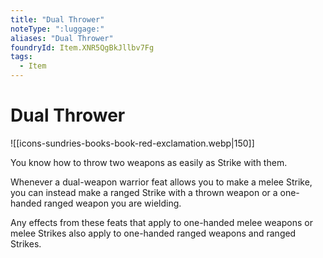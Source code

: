 ```yaml
---
title: "Dual Thrower"
noteType: ":luggage:"
aliases: "Dual Thrower"
foundryId: Item.XNR5QgBkJllbv7Fg
tags:
  - Item
---
```


# Dual Thrower
![[icons-sundries-books-book-red-exclamation.webp|150]]

You know how to throw two weapons as easily as Strike with them.

Whenever a dual-weapon warrior feat allows you to make a melee Strike, you can instead make a ranged Strike with a thrown weapon or a one-handed ranged weapon you are wielding.

Any effects from these feats that apply to one-handed melee weapons or melee Strikes also apply to one-handed ranged weapons and ranged Strikes.
